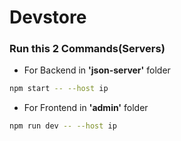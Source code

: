 # Devstore

### Run this 2 Commands(Servers)

- For Backend in **'json-server'** folder
```sh
npm start -- --host ip
```
- For Frontend in **'admin'** folder
```sh
npm run dev -- --host ip
```
